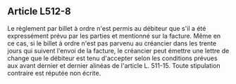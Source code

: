 Article L512-8
----
Le règlement par billet à ordre n'est permis au débiteur que s'il a été
expressément prévu par les parties et mentionné sur la facture. Même en ce cas,
si le billet à ordre n'est pas parvenu au créancier dans les trente jours qui
suivent l'envoi de la facture, le créancier peut émettre une lettre de change
que le débiteur est tenu d'accepter selon les conditions prévues aux avant
dernier et dernier alinéas de l'article L. 511-15. Toute stipulation contraire
est réputée non écrite.
